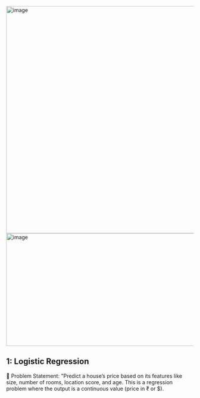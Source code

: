 <img width="529" height="609" alt="image" src="https://github.com/user-attachments/assets/0c7f7c75-1ddd-4dc3-9c32-a679fda5c92c" />

<img width="546" height="302" alt="image" src="https://github.com/user-attachments/assets/954123a4-8525-4809-aa8f-ba3efd2c1e73" />


## 1: Logistic Regression
🔖 Problem Statement: "Predict a house’s price based on its features like size, number of rooms, location score, and age.
This is a regression problem where the output is a continuous value (price in ₹ or $).
